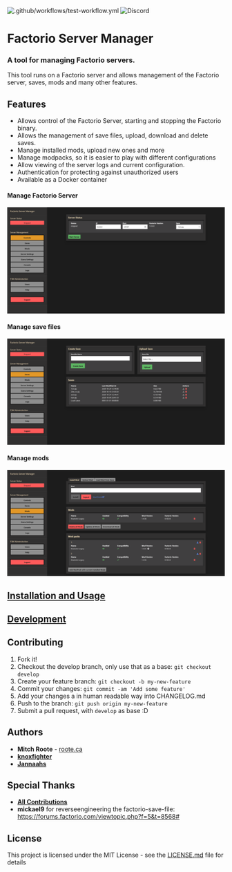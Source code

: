 ![.github/workflows/test-workflow.yml](https://github.com/OpenFactorioServerManager/factorio-server-manager/workflows/.github/workflows/test-workflow.yml/badge.svg)
![Discord](https://img.shields.io/discord/779512040934342687?label=Discord)

# Factorio Server Manager

### A tool for managing Factorio servers.
This tool runs on a Factorio server and allows management of the Factorio server, saves, mods and many other features.

## Features
* Allows control of the Factorio Server, starting and stopping the Factorio binary.
* Allows the management of save files, upload, download and delete saves.
* Manage installed mods, upload new ones and more
* Manage modpacks, so it is easier to play with different configurations
* Allow viewing of the server logs and current configuration.
* Authentication for protecting against unauthorized users
* Available as a Docker container

#### Manage Factorio Server
![Factorio Server Manager Screenshot](screenshots/Screenshot_Controls.png)

#### Manage save files
![Factorio Server Manager Screenshot](screenshots/Screenshot_Saves.png)

#### Manage mods
![Factorio Server Manager Screenshot](screenshots/Screenshot_Mods.png)

## [Installation and Usage](https://github.com/OpenFactorioServerManager/factorio-server-manager/wiki/Installation-and-Usage)

## [Development](https://github.com/OpenFactorioServerManager/factorio-server-manager/wiki/Development)

## Contributing
1. Fork it!
2. Checkout the develop branch, only use that as a base: `git checkout develop`
2. Create your feature branch: `git checkout -b my-new-feature`
3. Commit your changes: `git commit -am 'Add some feature'`
4. Add your changes a in human readable way into CHANGELOG.md
4. Push to the branch: `git push origin my-new-feature`
5. Submit a pull request, with `develop` as base :D

## Authors

* **Mitch Roote** - [roote.ca](https://roote.ca)
* **[knoxfighter](https://github.com/knoxfighter)**
* **[Jannaahs](https://github.com/jannaahs)**

## Special Thanks
- **[All Contributions](https://github.com/OpenFactorioServerManager/factorio-server-manager/graphs/contributors)**
- **mickael9** for reverseengineering the factorio-save-file: https://forums.factorio.com/viewtopic.php?f=5&t=8568#

## License

This project is licensed under the MIT License - see the [LICENSE.md](LICENSE.md) file for details
